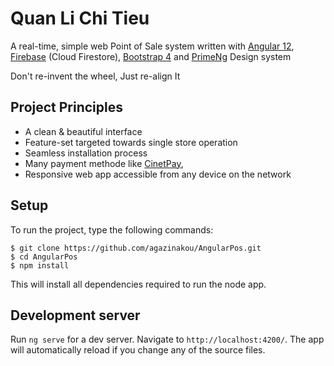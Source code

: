 # Quan Li Chi Tieu



A real-time, simple web Point of Sale system written with [Angular 12](https://angular.io/), [Firebase](http://firebase.com/) (Cloud Firestore), [Bootstrap 4](https://getbootstrap.com/) and [PrimeNg](https://primefaces.org/primeng/) Design system

Don't re-invent the wheel, Just re-align It

## Project Principles

- A clean & beautiful interface
- Feature-set targeted towards single store operation
- Seamless installation process
- Many payment methode like [CinetPay](https://cinetpay.com/), 
- Responsive web app accessible from any device on the network

## Setup
To run the project, type the following commands:

``` 
$ git clone https://github.com/agazinakou/AngularPos.git
$ cd AngularPos
$ npm install 
```

This will install all dependencies required to run the node app.

## Development server
Run `ng serve` for a dev server. Navigate to `http://localhost:4200/`. The app will automatically reload if you change any of the source files.

